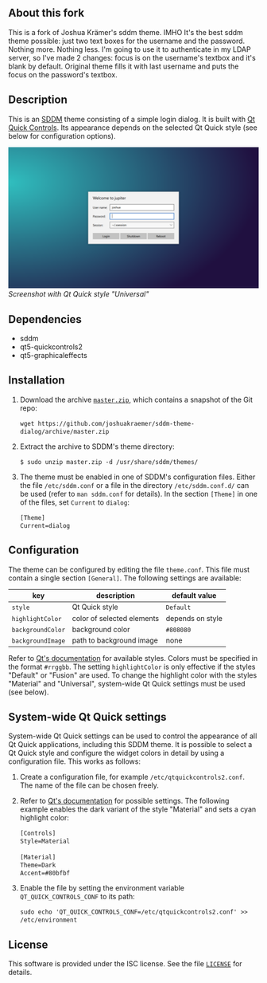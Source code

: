 ## About this fork
This is a fork of Joshua Krämer's sddm theme. IMHO It's the best sddm theme possible: just two text boxes for the username and the password. Nothing more. Nothing less.
I'm going to use it to authenticate in my LDAP server, so I've made 2 changes: focus is on the username's textbox and it's blank by default. Original theme fills it with last username and puts the focus on the password's textbox.

## Description
This is an [SDDM](https://github.com/sddm/sddm) theme consisting of a simple login dialog. It is built with [Qt Quick Controls](https://doc.qt.io/qt-5/qtquickcontrols-index.html). Its appearance depends on the selected Qt Quick style (see below for configuration options).

![Screenshot](screenshot.png)
*Screenshot with Qt Quick style "Universal"*

## Dependencies
* sddm
* qt5-quickcontrols2
* qt5-graphicaleffects

## Installation
1. Download the archive [`master.zip`](https://github.com/joshuakraemer/sddm-theme-dialog/archive/master.zip), which contains a snapshot of the Git repo:

    ```
    wget https://github.com/joshuakraemer/sddm-theme-dialog/archive/master.zip
    ```

2. Extract the archive to SDDM's theme directory:

    ```
    $ sudo unzip master.zip -d /usr/share/sddm/themes/
    ```

3. The theme must be enabled in one of SDDM's configuration files. Either the file `/etc/sddm.conf` or a file in the directory `/etc/sddm.conf.d/` can be used (refer to `man sddm.conf` for details). In the section `[Theme]` in one of the files, set `Current` to `dialog`:

    ```
    [Theme]
    Current=dialog
    ```

## Configuration
The theme can be configured by editing the file `theme.conf`. This file must contain a single section `[General]`. The following settings are available:

key | description | default value
--- | --- | ---
`style` | Qt Quick style | `Default`
`highlightColor` | color of selected elements | depends on style
`backgroundColor` | background color | `#808080`
`backgroundImage` | path to background image | none

Refer to [Qt's documentation](https://doc.qt.io/qt-5/qtquickcontrols2-styles.html) for available styles. Colors must be specified in the format `#rrggbb`. The setting `highlightColor` is only effective if the styles "Default" or "Fusion" are used. To change the highlight color with the styles "Material" and "Universal", system-wide Qt Quick settings must be used (see below).

## System-wide Qt Quick settings
System-wide Qt Quick settings can be used to control the appearance of all Qt Quick applications, including this SDDM theme. It is possible to select a Qt Quick style and configure the widget colors in detail by using a configuration file. This works as follows:

1. Create a configuration file, for example `/etc/qtquickcontrols2.conf`. The name of the file can be chosen freely.
2. Refer to [Qt's documentation](https://doc.qt.io/qt-5/qtquickcontrols2-configuration.html) for possible settings. The following example enables the dark variant of the style "Material" and sets a cyan highlight color:

    ```
    [Controls]
    Style=Material

    [Material]
    Theme=Dark
    Accent=#80bfbf
    ```

2. Enable the file by setting the environment variable `QT_QUICK_CONTROLS_CONF` to its path:

    ```
    sudo echo 'QT_QUICK_CONTROLS_CONF=/etc/qtquickcontrols2.conf' >> /etc/environment
    ```

## License
This software is provided under the ISC license. See the file [`LICENSE`](LICENSE) for details.
